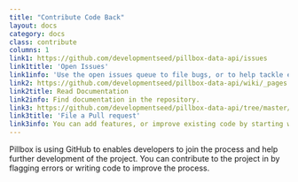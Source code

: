 ```yaml
---
title: "Contribute Code Back"
layout: docs
category: docs
class: contribute
columns: 1
link1: https://github.com/developmentseed/pillbox-data-api/issues
link1title: 'Open Issues'
link1info: 'Use the open issues queue to file bugs, or to help tackle existing issues.'
link2: https://github.com/developmentseed/pillbox-data-api/wiki/_pages
link2title: Read Documentation
link2info: Find documentation in the repository.
link3: https://github.com/developmentseed/pillbox-data-api/tree/master/api
link3title: 'File a Pull request'
link3info: You can add features, or improve existing code by starting work on a new branch. After you've completed your update, submit a pull requests for the repository owners to review before merging to the master branch.
---
```


Pillbox is using GitHub to enables developers to join the process and help further development of the project. You can contribute to the project in by flagging errors or writing code to improve the process.
